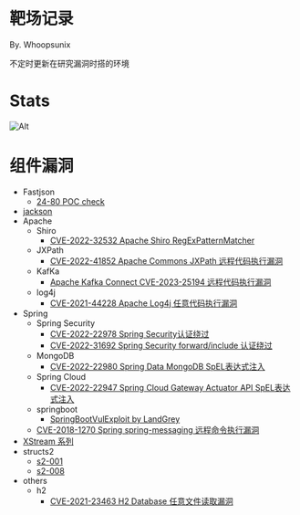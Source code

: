 # 靶场记录

By. Whoopsunix

不定时更新在研究漏洞时搭的环境

# Stats

![Alt](https://repobeats.axiom.co/api/embed/b08ab16cbdbcc2cfff679651c882b6c1b7d96928.svg "Repobeats analytics image")

# 组件漏洞

+ Fastjson
    + [24-80 POC check](components/fastjsonDemo)
+ [jackson](components/jacksonDemo)
+ Apache
    + Shiro
        + [CVE-2022-32532 Apache Shiro RegExPatternMatcher](components/Apache/shiroDemo/CVE_2022_32532)
    + JXPath
        + [CVE-2022-41852 Apache Commons JXPath 远程代码执行漏洞](components/Apache/jxpathDemo)
    + KafKa
        + [Apache Kafka Connect CVE-2023-25194 远程代码执行漏洞](components/Apache/KafKaDemo)
    + log4j
        + [CVE-2021-44228 Apache Log4j 任意代码执行漏洞](components/Apache/log4j/CVE-2021-44228)
+ Spring
    + Spring Security
        + [CVE-2022-22978 Spring Security认证绕过](components/SpringDemo/springSecurityDemo/CVE-2022-22978)
        + [CVE-2022-31692 Spring Security forward/include 认证绕过](components/SpringDemo/springSecurityDemo/CVE-2022-31692])
    + MongoDB
        + [CVE-2022-22980 Spring Data MongoDB SpEL表达式注入](components/SpringDemo/springDataDemo/CVE-2022-22980)
    + Spring Cloud
        + [CVE-2022-22947 Spring Cloud Gateway Actuator API SpEL表达式注入](components/SpringDemo/SpringCloudDemo/CVE_2022_22947)
    + springboot
        + [SpringBootVulExploit by LandGrey](https://github.com/LandGrey/SpringBootVulExploit)
    + [CVE-2018-1270 Spring spring-messaging 远程命令执行漏洞](components/SpringDemo/SpringMessagingDemo)
+ [XStream 系列](components/XStreamDemo)
+ structs2
    + [s2-001](components/structs2Demo/s2-001)
    + [s2-008](components/structs2Demo/s2-008)
+ others
    + h2
        + [CVE-2021-23463 H2 Database 任意文件读取漏洞](components/others/h2database/CVE-2021-23463)

